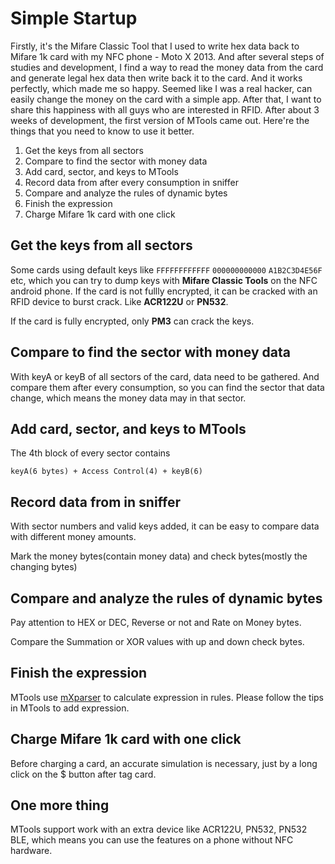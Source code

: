 # Simple Startup

Firstly, it's the Mifare Classic Tool that I used to write hex data back to Mifare 1k card with my NFC phone - Moto X 2013. And after several steps of studies and development, I find a way to read the money data from the card and generate legal hex data then write back it to the card. And it works perfectly, which made me so happy. Seemed like I was a real hacker, can easily change the money on the card with a simple app. After that, I want to share this happiness with all guys who are interested in RFID. After about 3 weeks of development, the first version of MTools came out. Here're the things that you need to know to use it better.

1. Get the keys from all sectors
2. Compare to find the sector with money data
3. Add card, sector, and  keys to MTools
4. Record data from after every consumption in sniffer
5. Compare and analyze the rules of dynamic bytes
6. Finish the expression
7. Charge Mifare 1k  card with one click

## Get the keys from all sectors

Some cards using default keys like `FFFFFFFFFFFF` `000000000000` `A1B2C3D4E56F` etc, which you can try to dump keys with **Mifare Classic Tools** on the NFC android phone. If the card is not fullly encrypted, it can be cracked with an RFID device to burst crack. Like **ACR122U** or **PN532**.

If the card is fully encrypted, only **PM3** can crack the keys.

## Compare to find the sector with money data

With keyA or keyB of all sectors of the card, data need to be gathered. And compare them after every consumption, so you can find the sector that data change, which means the money data may in that sector.

## Add card, sector, and  keys to MTools

The 4th block of every sector contains

`keyA(6 bytes) + Access Control(4) + keyB(6)`

## Record data from in sniffer

With sector numbers and valid keys added, it can be easy to compare data with different money amounts.

Mark the money bytes\(contain money data\) and check bytes\(mostly the changing bytes\)

## Compare and analyze the rules of dynamic bytes

Pay attention to HEX or DEC, Reverse or not and Rate on Money bytes.

Compare the Summation or XOR values with up and down check bytes.

## Finish the expression

MTools use [mXparser](http://mathparser.org/) to calculate expression in rules. Please follow the tips in MTools to add expression.

## Charge Mifare 1k  card with one click

Before charging a card, an accurate simulation is necessary, just by a long click on the $ button after tag card.

## One more thing

MTools support work with an extra device like ACR122U, PN532, PN532 BLE, which means you can use the features on a phone without NFC hardware.

